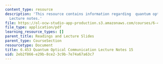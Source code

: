 ```yaml
---
content_type: resource
description: 'This resource contains information regarding  quantum optical communication:
  Lecture notes.'
file: https://ol-ocw-studio-app-production.s3.amazonaws.com/courses/6-453-quantum-optical-communication-fall-2016/2eb2f866e29b8ce23c9b7e74a67a63c7_MIT6_453F16_Lect15.pdf
file_type: application/pdf
learning_resource_types: []
parent_title: Readings and Lecture Slides
parent_type: CourseSection
resourcetype: Document
title: 6.453 Quantum Optical Communication Lecture Notes 15
uid: 2eb2f866-e29b-8ce2-3c9b-7e74a67a63c7
---
```

